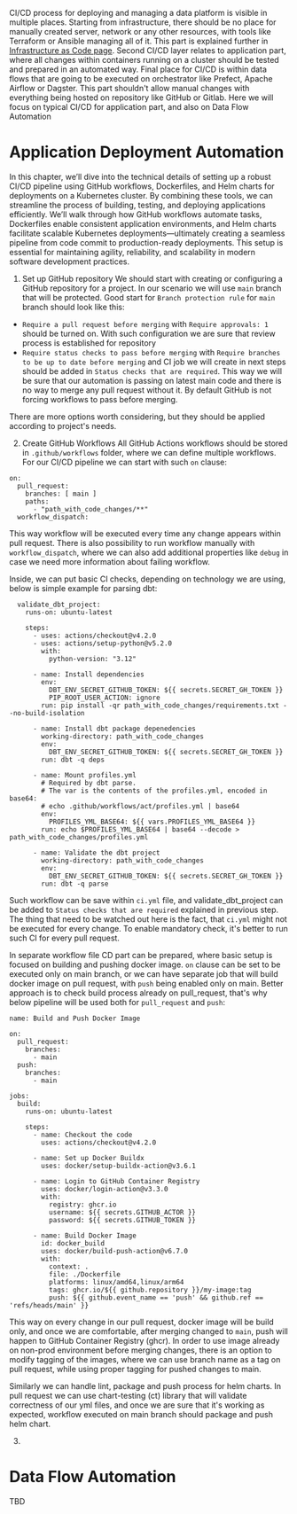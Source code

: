 CI/CD process for deploying and managing a data platform is visible in multiple places. Starting from infrastructure, there should be no place for manually created server, network or any other resources, with tools like Terraform or Ansible managing all of it. This part is explained further in [Infrastructure as Code page](iac.md). Second CI/CD layer relates to application part, where all changes within containers running on a cluster should be tested and prepared in an automated way. Final place for CI/CD is within data flows that are going to be executed on orchestrator like Prefect, Apache Airflow or Dagster. This part shouldn't allow manual changes with everything being hosted on repository like GitHub or Gitlab. Here we will focus on typical CI/CD for application part, and also on Data Flow Automation

# Application Deployment Automation <a name="cicd"></a>
In this chapter, we’ll dive into the technical details of setting up a robust CI/CD pipeline using GitHub workflows, Dockerfiles, and Helm charts for deployments on a Kubernetes cluster. By combining these tools, we can streamline the process of building, testing, and deploying applications efficiently. We’ll walk through how GitHub workflows automate tasks, Dockerfiles enable consistent application environments, and Helm charts facilitate scalable Kubernetes deployments—ultimately creating a seamless pipeline from code commit to production-ready deployments. This setup is essential for maintaining agility, reliability, and scalability in modern software development practices.

1. Set up GitHub repository
We should start with creating or configuring a GitHub repository for a project. In our scenario we will use `main` branch that will be protected. Good start for `Branch protection rule` for `main` branch should look like this:
- `Require a pull request before merging` with `Require approvals: 1` should be turned on. With such configuration we are sure that review process is established for repository
- `Require status checks to pass before merging` with `Require branches to be up to date before merging` and CI job we will create in next steps should be added in `Status checks that are required`. This way we will be sure that our automation is passing on latest main code and there is no way to merge any pull request without it. By default GitHub is not forcing workflows to pass before merging.

There are more options worth considering, but they should be applied according to project's needs.

2. Create GitHub Workflows
All GitHub Actions workflows should be stored in `.github/workflows` folder, where we can define multiple workflows. For our CI/CD pipeline we can start with such `on` clause:
```
on:
  pull_request:
    branches: [ main ]
    paths:
      - "path_with_code_changes/**"
  workflow_dispatch:
```
This way workflow will be executed every time any change appears within pull request. There is also possibility to run workflow manually with `workflow_dispatch`, where we can also add additional properties like `debug` in case we need more information about failing workflow.

Inside, we can put basic CI checks, depending on technology we are using, below is simple example for parsing dbt:
```
  validate_dbt_project:
    runs-on: ubuntu-latest

    steps:
      - uses: actions/checkout@v4.2.0
      - uses: actions/setup-python@v5.2.0
        with:
          python-version: "3.12"

      - name: Install dependencies
        env:
          DBT_ENV_SECRET_GITHUB_TOKEN: ${{ secrets.SECRET_GH_TOKEN }}
          PIP_ROOT_USER_ACTION: ignore
        run: pip install -qr path_with_code_changes/requirements.txt --no-build-isolation

      - name: Install dbt package depenedencies
        working-directory: path_with_code_changes
        env:
          DBT_ENV_SECRET_GITHUB_TOKEN: ${{ secrets.SECRET_GH_TOKEN }}
        run: dbt -q deps

      - name: Mount profiles.yml
        # Required by dbt parse.
        # The var is the contents of the profiles.yml, encoded in base64:
        # echo .github/workflows/act/profiles.yml | base64
        env:
          PROFILES_YML_BASE64: ${{ vars.PROFILES_YML_BASE64 }}
        run: echo $PROFILES_YML_BASE64 | base64 --decode > path_with_code_changes/profiles.yml

      - name: Validate the dbt project
        working-directory: path_with_code_changes
        env:
          DBT_ENV_SECRET_GITHUB_TOKEN: ${{ secrets.SECRET_GH_TOKEN }}
        run: dbt -q parse
```

Such workflow can be save within `ci.yml` file, and validate_dbt_project can be added to `Status checks that are required` explained in previous step. The thing that need to be watched out here is the fact, that `ci.yml` might not be executed for every change. To enable mandatory check, it's better to run such CI for every pull request.

In separate workflow file CD part can be prepared, where basic setup is focused on building and pushing docker image. `on` clause can be set to be executed only on main branch, or we can have separate job that will build docker image on pull request, with `push` being enabled only on main. Better approach is to check build process already on pull_request, that's why below pipeline will be used both for `pull_request` and `push`:
```
name: Build and Push Docker Image

on:
  pull_request:
    branches:
      - main
  push:
    branches:
      - main

jobs:
  build:
    runs-on: ubuntu-latest

    steps:
      - name: Checkout the code
        uses: actions/checkout@v4.2.0

      - name: Set up Docker Buildx
        uses: docker/setup-buildx-action@v3.6.1

      - name: Login to GitHub Container Registry
        uses: docker/login-action@v3.3.0
        with:
          registry: ghcr.io
          username: ${{ secrets.GITHUB_ACTOR }}
          password: ${{ secrets.GITHUB_TOKEN }}

      - name: Build Docker Image
        id: docker_build
        uses: docker/build-push-action@v6.7.0
        with:
          context: .
          file: ./Dockerfile
          platforms: linux/amd64,linux/arm64
          tags: ghcr.io/${{ github.repository }}/my-image:tag
          push: ${{ github.event_name == 'push' && github.ref == 'refs/heads/main' }}
```
This way on every change in our pull request, docker image will be build only, and once we are comfortable, after merging changed to `main`, push will happen to GitHub Container Registry (ghcr). In order to use image already on non-prod environment before merging changes, there is an option to modify tagging of the images, where we can use branch name as a tag on pull request, while using proper tagging for pushed changes to main.

Similarly we can handle lint, package and push process for helm charts. In pull request we can use chart-testing (ct) library that will validate correctness of our yml files, and once we are sure that it's working as expected, workflow executed on main branch should package and push helm chart.

3. 

# Data Flow Automation <a name="flow"></a>
TBD